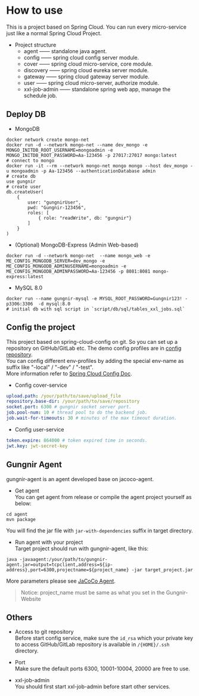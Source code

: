 
# How to use
This is a project based on Spring Cloud. You can run every micro-service just like a normal Spring Cloud Project.
+ Project structure
  + agent —— standalone java agent.
  + config —— spring cloud config server module.
  + cover —— spring cloud micro-service, core module.
  + discovery —— spring cloud eureka server module.
  + gateway —— spring cloud gateway server module.
  + user —— spring cloud micro-server, authorize module.
  + xxl-job-admin —— standalone spring web app, manage the schedule job.

## Deploy DB
+ MongoDB
```shell
docker network create mongo-net
docker run -d --network mongo-net --name dev_mongo -e MONGO_INITDB_ROOT_USERNAME=mongoadmin -e MONGO_INITDB_ROOT_PASSWORD=Aa-123456 -p 27017:27017 mongo:latest
# connect to mongo
docker run -it --rm --network mongo-net mongo mongo --host dev_mongo -u mongoadmin -p Aa-123456 --authenticationDatabase admin
# create db
use gungnir
# create user
db.createUser(
    {
        user: "gungnirUser",
        pwd: "Gungnir-123456",
        roles: [
            { role: "readWrite", db: "gungnir"}
        ]
    }
)
```

+ (Optional) MongoDB-Express (Admin Web-based)
```shell
docker run -d --network mongo-net  --name mongo_web -e ME_CONFIG_MONGODB_SERVER=dev_mongo -e ME_CONFIG_MONGODB_ADMINUSERNAME=mongoadmin -e ME_CONFIG_MONGODB_ADMINPASSWORD=Aa-123456 -p 8081:8081 mongo-express:latest
```
+ MySQL 8.0
```shell
docker run --name gungnir-mysql -e MYSQL_ROOT_PASSWORD=Gungnir123! -p3306:3306  -d mysql:8.0
# initial db with sql script in `script/db/sql/tables_xxl_jobs.sql`
```

## Config the project
This project based on spring-cloud-config on git. So you can set up a repository on GitHub/GitLab etc. The demo config profiles are in  [config repository](https://github.com/jimmyseraph/gungnir-config). \
You can config different env-profiles by adding the special env-name as suffix like "-local" / "-dev" / "-test". \
More information refer to [Spring Cloud Config Doc](https://docs.spring.io/spring-cloud-config/docs/current/reference/html/).

+ Config cover-service
```yaml
upload.path: /your/path/to/save/upload_file
repository.base-dir: /your/path/to/save/repository
socket.port: 6300 # gungnir socket server port.
job.pool-num: 10 # thread pool to do the backend job.
job.wait-for-timeouts: 30 # minutes of the max timeout duration.
```

+ Config user-service
```yaml
token.expire: 864000 # token expired time in seconds.
jwt.key: jwt-secret-key
```

## Gungnir Agent
gungnir-agent is an agent developed base on jacoco-agent.
+ Get agent \
You can get agent from release or compile the agent project yourself as below:
```shell
cd agent
mvn package
```
You will find the jar file with `jar-with-dependencies` suffix in target directory.

+ Run agent with your project \
Target project should run with gungnir-agent, like this:
```shell
java -javaagent:/your/path/to/gungnir-agent.jar=output=tcpclient,address=${ip-address},port=6300,projectname=${project_name} -jar target_project.jar
```
More parameters please see [JaCoCo Agent](https://www.jacoco.org/jacoco/trunk/doc/agent.html).
> Notice: project_name must be same as what you set in the Gungnir-Website

## Others
+ Access to git repository \
Before start config service, make sure the `id_rsa` which your private key to access GitHub/GitLab repository is available in `/{HOME}/.ssh` directory.

+ Port \
Make sure the default ports 6300, 10001-10004, 20000 are free to use.

+ xxl-job-admin \
You should first start xxl-job-admin before start other services.
